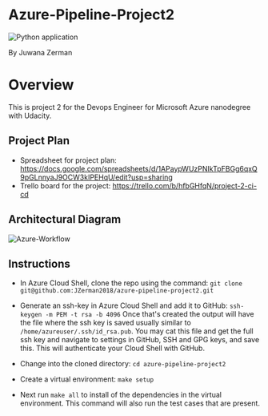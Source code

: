 # Azure-Pipeline-Project2

![Python application](https://github.com/JZerman2018/azure-pipeline-project2/workflows/Python+application/badge.svg)

By Juwana Zerman

# Overview

This is project 2 for the Devops Engineer for Microsoft Azure nanodegree with Udacity. 


## Project Plan
* Spreadsheet for project plan: https://docs.google.com/spreadsheets/d/1APaypWUzPNIkTpFBGg6qxQ9pGLnnyaJ9OCW3kIPEHqU/edit?usp=sharing
* Trello board for the project: https://trello.com/b/hfbGHfqN/project-2-ci-cd

## Architectural Diagram

![Azure-Workflow](screenshots/Azure+Devops+Pipeline.png)

## Instructions

- In Azure Cloud Shell, clone the repo using the command:
`git clone git@github.com:JZerman2018/azure-pipeline-project2.git`

- Generate an ssh-key in Azure Cloud Shell and add it to GitHub:
`ssh-keygen -m PEM -t rsa -b 4096`
Once that's created the output will have the file where the ssh key is saved usually similar to `/home/azureuser/.ssh/id_rsa.pub`. You may cat this file and get the full ssh key and navigate to settings in GitHub, SSH and GPG keys, and save this. This will authenticate your Cloud Shell with GitHub.

- Change into the cloned directory:
`cd azure-pipeline-project2`

- Create a virtual environment:
`make setup`

- Next run `make all` to install of the dependencies in the virtual environment. This command will also run the test cases that are present.



